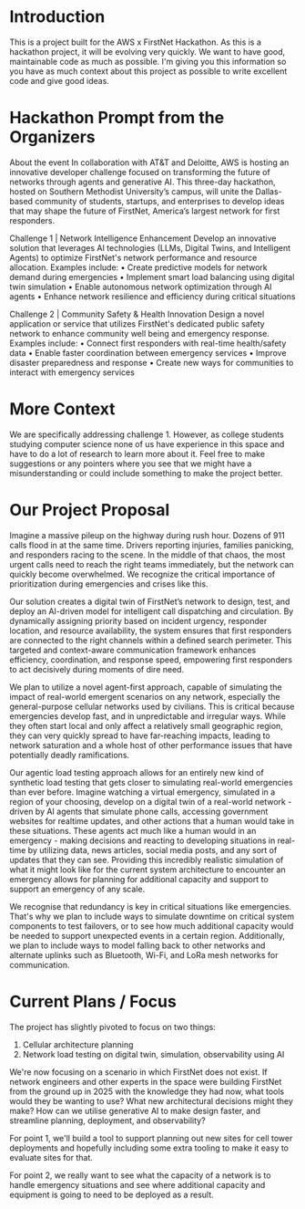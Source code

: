 # Introduction

This is a project built for the AWS x FirstNet Hackathon. As this is a hackathon project, it will be evolving very quickly. We want to have good, maintainable code as much as possible. I'm giving you this information so you have as much context about this project as possible to write excellent code and give good ideas.

# Hackathon Prompt from the Organizers

About the event
In collaboration with AT&T and Deloitte, AWS is hosting an innovative developer challenge focused on transforming the future of networks through agents and generative AI. This three-day hackathon, hosted on Southern Methodist University’s campus, will unite the Dallas-based community of students, startups, and enterprises to develop ideas that may shape the future of FirstNet, America’s largest network for first responders.

Challenge 1 | Network Intelligence Enhancement
Develop an innovative solution that leverages AI technologies (LLMs, Digital Twins, and Intelligent Agents) to optimize FirstNet's network performance and resource allocation. Examples include:
• Create predictive models for network demand during emergencies
• Implement smart load balancing using digital twin simulation
• Enable autonomous network optimization through AI agents
• Enhance network resilience and efficiency during critical situations

Challenge 2 | Community Safety & Health Innovation
Design a novel application or service that utilizes FirstNet's dedicated public safety network to enhance community well being and emergency response. Examples include:
• Connect first responders with real-time health/safety data
• Enable faster coordination between emergency services
• Improve disaster preparedness and response
• Create new ways for communities to interact with emergency services

# More Context

We are specifically addressing challenge 1. However, as college students studying computer science none of us have experience in this space and have to do a lot of research to learn more about it. Feel free to make suggestions or any pointers where you see that we might have a misunderstanding or could include something to make the project better.

# Our Project Proposal

Imagine a massive pileup on the highway during rush hour. Dozens of 911 calls flood in at the same time. Drivers reporting injuries, families panicking, and responders racing to the scene. In the middle of that chaos, the most urgent calls need to reach the right teams immediately, but the network can quickly become overwhelmed.
We recognize the critical importance of prioritization during emergencies and crises like this. 

Our solution creates a digital twin of FirstNet’s network to design, test, and deploy an AI-driven model for intelligent call dispatching and circulation. By dynamically assigning priority based on incident urgency, responder location, and resource availability, the system ensures that first responders are connected to the right channels within a defined search perimeter. This targeted and context-aware communication framework enhances efficiency, coordination, and response speed, empowering first responders to act decisively during moments of dire need.

We plan to utilize a novel agent-first approach, capable of simulating the impact of real-world emergent scenarios on any network, especially the general-purpose cellular networks used by civilians. This is critical because emergencies develop fast, and in unpredictable and irregular ways. While they often start local and only affect a relatively small geographic region, they can very quickly spread to have far-reaching impacts, leading to network saturation and a whole host of other performance issues that have potentially deadly ramifications.

Our agentic load testing approach allows for an entirely new kind of synthetic load testing that gets closer to simulating real-world emergencies than ever before. Imagine watching a virtual emergency, simulated in a region of your choosing, develop on a digital twin of a real-world network - driven by AI agents that simulate phone calls, accessing government websites for realtime updates, and other actions that a human would take in these situations. These agents act much like a human would in an emergency - making decisions and reacting to developing situations in real-time by utilizing data, news articles, social media posts, and any sort of updates that they can see. Providing this incredibly realistic simulation of what it might look like for the current system architecture to encounter an emergency allows for planning for additional capacity and support to support an emergency of any scale. 

We recognise that redundancy is key in critical situations like emergencies. That's why we plan to include ways to simulate downtime on critical system components to test failovers, or to see how much additional capacity would be needed to support unexpected events in a certain region. 
Additionally, we plan to include ways to model falling back to other networks and alternate uplinks such as Bluetooth, Wi-Fi, and LoRa mesh networks for communication.

# Current Plans / Focus

The project has slightly pivoted to focus on two things:
1. Cellular architecture planning
2. Network load testing on digital twin, simulation, observability using AI

We're now focusing on a scenario in which FirstNet does not exist. If network engineers and other experts in the space were building FirstNet from the ground up in 2025 with the knowledge they had now, what tools would they be wanting to use? What new architectural decisions might they make? How can we utilise generative AI to make design faster, and streamline planning, deployment, and observability?

For point 1, we'll build a tool to support planning out new sites for cell tower deployments and hopefully including some extra tooling to make it easy to evaluate sites for that. 

For point 2, we really want to see what the capacity of a network is to handle emergency situations and see where additional capacity and equipment is going to need to be deployed as a result.